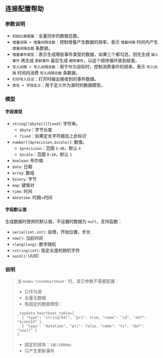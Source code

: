 ## 连接配置帮助

### 参数说明

- `初始化数据量`：全量同步的数据总数。
- `增量间隔 + 增量间隔总数`：控制增量产生数据的频率，表示 `增量间隔` 时间内产生 `增量间隔总数` 条数据。
- `增量事件类型`：表示生成哪些事件类型的数据，如果三个都勾选，则先生成 `插入事件` 再生成 `更新事件` 最后生成 `删除事件`，以这个顺序循环直到结束。
- `写入间隔 + 写入间隔总数`：用于作为目标时，控制消费事件的频率。表示 `写入间隔` 时间内消费 `写入间隔总数` 条数据。
- `打印写入日志`：打开时输出接收到的事件数据。
- `表名 + 字段定义`：用于定义作为源时的数据模型。

### 模型

#### 字段类型

- `string[($byte)][fixed]`: 字符串。
    - `$byte`：字节长度
    - `fixed`：如果定长字符器加上此标识
- `number[($precision,$scale)]`: 数值。
    - `$precision`：范围 `1-40`，默认 `4`
    - `$scale`：范围 `0-10`，默认 `1`
- `boolean`: 布尔值
- `date`: 日期
- `array`: 数组
- `binary`: 字节
- `map`: 键值对
- `time`: 时间
- `datetime`: 时期+时间

#### 字段默认值

生成数据时使用的默认值，不设置时数据为 `null`，支持函数：

- `serial(int,int)`: 自增，开始位置，步长
- `now()`: 当前时间
- `rlong(long)`: 数字随机
- `rstring(int)`: 指定长度的随机字符
- `uuid()`: UUID

### 说明
> 当 `mode='ConnHeartbeat'` 时，其它参数不需要配置：
> - 只作为源
> - 全量无数据
> - 有固定的数据模型：
> ```
> _tapdata_heartbeat_table=[
>   { "type": "string(64)", "pri": true, "name": "id", "def": "$connId" },
>   { "type": "datetime", "pri": false, "name": "ts", "def": "now()" }
> ]
> ```
> - 固定的频率：`1条/1000ms`
> - 只产生更新事件